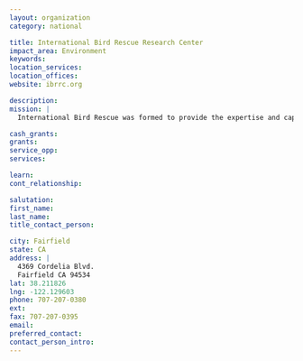 ```yaml
---
layout: organization
category: national

title: International Bird Rescue Research Center
impact_area: Environment
keywords: 
location_services: 
location_offices: 
website: ibrrc.org

description: 
mission: |
  International Bird Rescue was formed to provide the expertise and capacity needed to save oiled aquatic birds in emergency situations.

cash_grants: 
grants: 
service_opp: 
services: 

learn: 
cont_relationship: 

salutation: 
first_name: 
last_name: 
title_contact_person: 

city: Fairfield
state: CA
address: |
  4369 Cordelia Blvd.  
  Fairfield CA 94534
lat: 38.211826
lng: -122.129603
phone: 707-207-0380
ext: 
fax: 707-207-0395
email: 
preferred_contact: 
contact_person_intro: 
---
```

